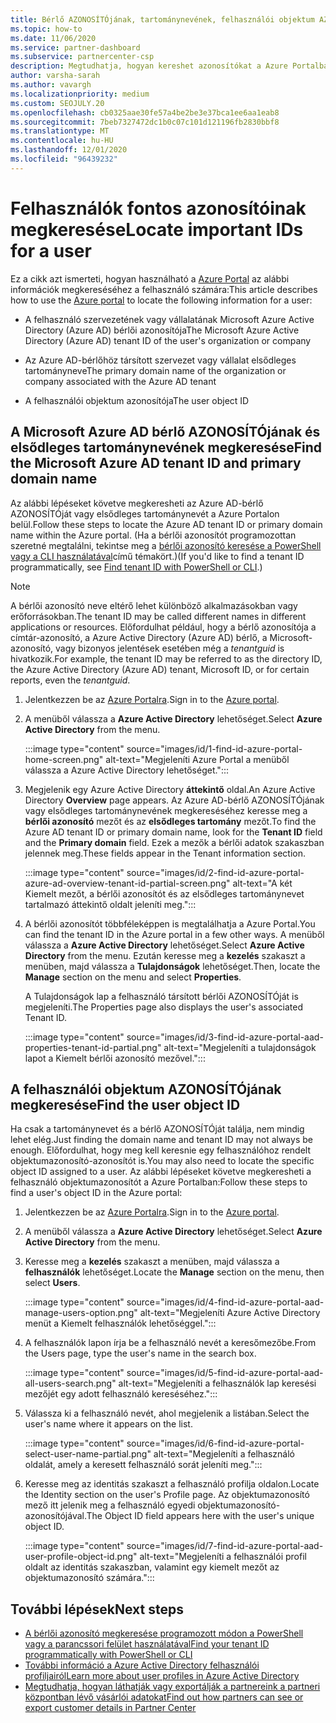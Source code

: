 ```yaml
---
title: Bérlő AZONOSÍTÓjának, tartománynevének, felhasználói objektum AZONOSÍTÓjának megkeresése
ms.topic: how-to
ms.date: 11/06/2020
ms.service: partner-dashboard
ms.subservice: partnercenter-csp
description: Megtudhatja, hogyan kereshet azonosítókat a Azure Portalban – egy szervezet Azure AD-bérlői AZONOSÍTÓjának, tartománynevének vagy adott felhasználói objektumának AZONOSÍTÓját. Néhány feladatnak szüksége van ezekre az adatokra.
author: varsha-sarah
ms.author: vavargh
ms.localizationpriority: medium
ms.custom: SEOJULY.20
ms.openlocfilehash: cb0325aae30fe57a4be2be3e37bca1ee6aa1eab8
ms.sourcegitcommit: 7beb7327472dc1b0c07c101d121196fb2830bbf8
ms.translationtype: MT
ms.contentlocale: hu-HU
ms.lasthandoff: 12/01/2020
ms.locfileid: "96439232"
---
```

# <a name="locate-important-ids-for-a-user"></a><span data-ttu-id="108a3-104">Felhasználók fontos azonosítóinak megkeresése</span><span class="sxs-lookup"><span data-stu-id="108a3-104">Locate important IDs for a user</span></span>

<span data-ttu-id="108a3-105">Ez a cikk azt ismerteti, hogyan használható a [Azure Portal](https://portal.azure.com/) az alábbi információk megkereséséhez a felhasználó számára:</span><span class="sxs-lookup"><span data-stu-id="108a3-105">This article describes how to use the [Azure portal](https://portal.azure.com/) to locate the following information for a user:</span></span>

- <span data-ttu-id="108a3-106">A felhasználó szervezetének vagy vállalatának Microsoft Azure Active Directory (Azure AD) bérlői azonosítója</span><span class="sxs-lookup"><span data-stu-id="108a3-106">The Microsoft Azure Active Directory (Azure AD) tenant ID of the user's organization or company</span></span>

- <span data-ttu-id="108a3-107">Az Azure AD-bérlőhöz társított szervezet vagy vállalat elsődleges tartományneve</span><span class="sxs-lookup"><span data-stu-id="108a3-107">The primary domain name of the organization or company associated with the Azure AD tenant</span></span>

- <span data-ttu-id="108a3-108">A felhasználói objektum azonosítója</span><span class="sxs-lookup"><span data-stu-id="108a3-108">The user object ID</span></span>

## <a name="find-the-microsoft-azure-ad-tenant-id-and-primary-domain-name"></a><span data-ttu-id="108a3-109">A Microsoft Azure AD bérlő AZONOSÍTÓjának és elsődleges tartománynevének megkeresése</span><span class="sxs-lookup"><span data-stu-id="108a3-109">Find the Microsoft Azure AD tenant ID and primary domain name</span></span>

<span data-ttu-id="108a3-110">Az alábbi lépéseket követve megkeresheti az Azure AD-bérlő AZONOSÍTÓját vagy elsődleges tartománynevét a Azure Portalon belül.</span><span class="sxs-lookup"><span data-stu-id="108a3-110">Follow these steps to locate the Azure AD tenant ID or primary domain name within the Azure portal.</span></span> <span data-ttu-id="108a3-111">(Ha a bérlői azonosítót programozottan szeretné megtalálni, tekintse meg a [bérlői azonosító keresése a PowerShell vagy a CLI használatával](/azure/active-directory/fundamentals/active-directory-how-to-find-tenant.md#find-tenant-id-with-powershell)című témakört.)</span><span class="sxs-lookup"><span data-stu-id="108a3-111">(If you'd like to find a tenant ID programmatically, see [Find tenant ID with PowerShell or CLI](/azure/active-directory/fundamentals/active-directory-how-to-find-tenant.md#find-tenant-id-with-powershell).)</span></span>

> [!NOTE]
> <span data-ttu-id="108a3-112">A bérlői azonosító neve eltérő lehet különböző alkalmazásokban vagy erőforrásokban.</span><span class="sxs-lookup"><span data-stu-id="108a3-112">The tenant ID may be called different names in different applications or resources.</span></span> <span data-ttu-id="108a3-113">Előfordulhat például, hogy a bérlő azonosítója a címtár-azonosító, a Azure Active Directory (Azure AD) bérlő, a Microsoft-azonosító, vagy bizonyos jelentések esetében még a *tenantguid* is hivatkozik.</span><span class="sxs-lookup"><span data-stu-id="108a3-113">For example, the tenant ID may be referred to as the directory ID, the Azure Active Directory (Azure AD) tenant, Microsoft ID, or for certain reports, even the *tenantguid*.</span></span>

1. <span data-ttu-id="108a3-114">Jelentkezzen be az [Azure Portalra](https://portal.azure.com/).</span><span class="sxs-lookup"><span data-stu-id="108a3-114">Sign in to the [Azure portal](https://portal.azure.com/).</span></span>

2. <span data-ttu-id="108a3-115">A menüből válassza a **Azure Active Directory** lehetőséget.</span><span class="sxs-lookup"><span data-stu-id="108a3-115">Select **Azure Active Directory** from the menu.</span></span>

   :::image type="content" source="images/id/1-find-id-azure-portal-home-screen.png" alt-text="Megjeleníti Azure Portal a menüből válassza a Azure Active Directory lehetőséget.":::

3. <span data-ttu-id="108a3-117">Megjelenik egy Azure Active Directory **áttekintő** oldal.</span><span class="sxs-lookup"><span data-stu-id="108a3-117">An Azure Active Directory **Overview** page appears.</span></span> <span data-ttu-id="108a3-118">Az Azure AD-bérlő AZONOSÍTÓjának vagy elsődleges tartománynevének megkereséséhez keresse meg a **bérlői azonosító** mezőt és az **elsődleges tartomány** mezőt.</span><span class="sxs-lookup"><span data-stu-id="108a3-118">To find the Azure AD tenant ID or primary domain name, look for the **Tenant ID** field and the **Primary domain** field.</span></span> <span data-ttu-id="108a3-119">Ezek a mezők a bérlői adatok szakaszban jelennek meg.</span><span class="sxs-lookup"><span data-stu-id="108a3-119">These fields appear in the Tenant information section.</span></span>

   :::image type="content" source="images/id/2-find-id-azure-portal-azure-ad-overview-tenant-id-partial-screen.png" alt-text="A két Kiemelt mezőt, a bérlői azonosítót és az elsődleges tartománynevet tartalmazó áttekintő oldalt jeleníti meg.":::

4. <span data-ttu-id="108a3-121">A bérlői azonosítót többféleképpen is megtalálhatja a Azure Portal.</span><span class="sxs-lookup"><span data-stu-id="108a3-121">You can find the tenant ID in the Azure portal in a few other ways.</span></span> <span data-ttu-id="108a3-122">A menüből válassza a **Azure Active Directory** lehetőséget.</span><span class="sxs-lookup"><span data-stu-id="108a3-122">Select **Azure Active Directory** from the menu.</span></span> <span data-ttu-id="108a3-123">Ezután keresse meg a **kezelés** szakaszt a menüben, majd válassza a **Tulajdonságok** lehetőséget.</span><span class="sxs-lookup"><span data-stu-id="108a3-123">Then, locate the **Manage** section on the menu and select **Properties**.</span></span>

   <span data-ttu-id="108a3-124">A Tulajdonságok lap a felhasználó társított bérlői AZONOSÍTÓját is megjeleníti.</span><span class="sxs-lookup"><span data-stu-id="108a3-124">The Properties page also displays the user's associated Tenant ID.</span></span>

   :::image type="content" source="images/id/3-find-id-azure-portal-aad-properties-tenant-id-partial.png" alt-text="Megjeleníti a tulajdonságok lapot a Kiemelt bérlői azonosító mezővel.":::

## <a name="find-the-user-object-id"></a><span data-ttu-id="108a3-126">A felhasználói objektum AZONOSÍTÓjának megkeresése</span><span class="sxs-lookup"><span data-stu-id="108a3-126">Find the user object ID</span></span>

<span data-ttu-id="108a3-127">Ha csak a tartománynevet és a bérlő AZONOSÍTÓját találja, nem mindig lehet elég.</span><span class="sxs-lookup"><span data-stu-id="108a3-127">Just finding the domain name and tenant ID may not always be enough.</span></span> <span data-ttu-id="108a3-128">Előfordulhat, hogy meg kell keresnie egy felhasználóhoz rendelt objektumazonosító-azonosítót is.</span><span class="sxs-lookup"><span data-stu-id="108a3-128">You may also need to locate the specific object ID assigned to a user.</span></span> <span data-ttu-id="108a3-129">Az alábbi lépéseket követve megkeresheti a felhasználó objektumazonosítót a Azure Portalban:</span><span class="sxs-lookup"><span data-stu-id="108a3-129">Follow these steps to find a user's object ID in the Azure portal:</span></span>

1. <span data-ttu-id="108a3-130">Jelentkezzen be az [Azure Portalra](https://portal.azure.com/).</span><span class="sxs-lookup"><span data-stu-id="108a3-130">Sign in to the [Azure portal](https://portal.azure.com/).</span></span>

2. <span data-ttu-id="108a3-131">A menüből válassza a **Azure Active Directory** lehetőséget.</span><span class="sxs-lookup"><span data-stu-id="108a3-131">Select **Azure Active Directory** from the menu.</span></span>

3. <span data-ttu-id="108a3-132">Keresse meg a **kezelés** szakaszt a menüben, majd válassza a **felhasználók** lehetőséget.</span><span class="sxs-lookup"><span data-stu-id="108a3-132">Locate the **Manage** section on the menu, then select **Users**.</span></span>

      :::image type="content" source="images/id/4-find-id-azure-portal-aad-manage-users-option.png" alt-text="Megjeleníti Azure Active Directory menüt a Kiemelt felhasználók lehetőséggel.":::

4. <span data-ttu-id="108a3-134">A felhasználók lapon írja be a felhasználó nevét a keresőmezőbe.</span><span class="sxs-lookup"><span data-stu-id="108a3-134">From the Users page, type the user's name in the search box.</span></span>

      :::image type="content" source="images/id/5-find-id-azure-portal-aad-all-users-search.png" alt-text="Megjeleníti a felhasználók lap keresési mezőjét egy adott felhasználó kereséséhez.":::

5. <span data-ttu-id="108a3-136">Válassza ki a felhasználó nevét, ahol megjelenik a listában.</span><span class="sxs-lookup"><span data-stu-id="108a3-136">Select the user's name where it appears on the list.</span></span>  

      :::image type="content" source="images/id/6-find-id-azure-portal-select-user-name-partial.png" alt-text="Megjeleníti a felhasználó oldalát, amely a keresett felhasználó sorát jeleníti meg.":::

6. <span data-ttu-id="108a3-138">Keresse meg az identitás szakaszt a felhasználó profilja oldalon.</span><span class="sxs-lookup"><span data-stu-id="108a3-138">Locate the Identity section on the user's Profile page.</span></span> <span data-ttu-id="108a3-139">Az objektumazonosító mező itt jelenik meg a felhasználó egyedi objektumazonosító-azonosítójával.</span><span class="sxs-lookup"><span data-stu-id="108a3-139">The Object ID field appears here with the user's unique object ID.</span></span>

      :::image type="content" source="images/id/7-find-id-azure-portal-aad-user-profile-object-id.png" alt-text="Megjeleníti a felhasználói profil oldalt az identitás szakaszban, valamint egy kiemelt mezőt az objektumazonosító számára.":::

## <a name="next-steps"></a><span data-ttu-id="108a3-141">További lépések</span><span class="sxs-lookup"><span data-stu-id="108a3-141">Next steps</span></span>

- [<span data-ttu-id="108a3-142">A bérlői azonosító megkeresése programozott módon a PowerShell vagy a parancssori felület használatával</span><span class="sxs-lookup"><span data-stu-id="108a3-142">Find your tenant ID programmatically with PowerShell or CLI</span></span>](/azure/active-directory/fundamentals/active-directory-how-to-find-tenant)
- [<span data-ttu-id="108a3-143">További információ a Azure Active Directory felhasználói profiljairól</span><span class="sxs-lookup"><span data-stu-id="108a3-143">Learn more about user profiles in Azure Active Directory</span></span>](/azure/active-directory/fundamentals/active-directory-users-profile-azure-portal)
- [<span data-ttu-id="108a3-144">Megtudhatja, hogyan láthatják vagy exportálják a partnereink a partneri központban lévő vásárlói adatokat</span><span class="sxs-lookup"><span data-stu-id="108a3-144">Find out how partners can see or export customer details in Partner Center</span></span>](see-your-customer-list.md)

